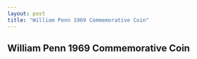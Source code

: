```yaml
---
layout: post
title: "William Penn 1969 Commemorative Coin"
---
```


## William Penn 1969 Commemorative Coin
